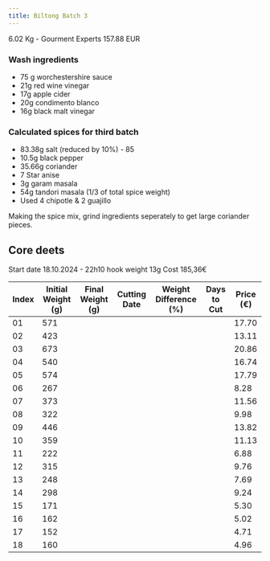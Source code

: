 ```yaml
---
title: Biltong Batch 3
---
```


6.02 Kg - Gourment Experts 157.88 EUR

### Wash ingredients
- 75 g worchestershire sauce
- 21g red wine vinegar
- 17g apple cider
- 20g condimento blanco
- 16g black malt vinegar

### Calculated spices for third batch

- 83.38g salt (reduced by 10%) - 85
- 10.5g black pepper
- 35.66g coriander
- 7 Star anise
- 3g garam masala 
- 54g tandori masala (1/3 of total spice weight)
- Used 4 chipotle & 2 guajillo 

Making the spice mix, grind ingredients seperately to get large coriander pieces.

## Core deets
Start date 18.10.2024 - 22h10
hook weight 13g
Cost 185,36€

| Index | Initial Weight (g) | Final Weight (g) | Cutting Date | Weight Difference (%) | Days to Cut | Price (€) |
|-------|-------------------|------------------|--------------|----------------------|-------------|-----------|
| 01    | 571               |                  |              |                      |             | 17.70     |
| 02    | 423               |                  |              |                      |             | 13.11     |
| 03    | 673               |                  |              |                      |             | 20.86     |
| 04    | 540               |                  |              |                      |             | 16.74     |
| 05    | 574               |                  |              |                      |             | 17.79     |
| 06    | 267               |                  |              |                      |             | 8.28      |
| 07    | 373               |                  |              |                      |             | 11.56     |
| 08    | 322               |                  |              |                      |             | 9.98      |
| 09    | 446               |                  |              |                      |             | 13.82     |
| 10    | 359               |                  |              |                      |             | 11.13     |
| 11    | 222               |                  |              |                      |             | 6.88      |
| 12    | 315               |                  |              |                      |             | 9.76      |
| 13    | 248               |                  |              |                      |             | 7.69      |
| 14    | 298               |                  |              |                      |             | 9.24      |
| 15    | 171               |                  |              |                      |             | 5.30      |
| 16    | 162               |                  |              |                      |             | 5.02      |
| 17    | 152               |                  |              |                      |             | 4.71      |
| 18    | 160               |                  |              |                      |             | 4.96      |

